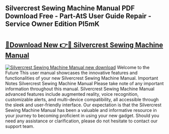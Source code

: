 ## Silvercrest Sewing Machine Manual PDF Download Free - Part-AtS User Guide Repair - Service Owner Edition PI5mK

# <h2><a href="http://bc70024.oget.top/?id=Silvercrest+Sewing+Machine+Manual">🔗Download New 👉🔴 Silvercrest Sewing Machine Manual</a></h2>

[![Silvercrest Sewing Machine Manual new download](https://i.imgur.com/5g1atiW.png)](http://bc70024.oget.top/?id=Silvercrest+Sewing+Machine+Manual)
Welcome to the Future This user manual showcases the innovative features and functionalities of your new Silvercrest Sewing Machine Manual. Important Notes Silvercrest Sewing Machine Manual Please take note of any important information throughout this manual. Silvercrest Sewing Machine Manual advanced features include augmented reality, voice recognition, customizable alerts, and multi-device compatibility, all accessible through the sleek and user-friendly interface. Our expectation is that the Silvercrest Sewing Machine Manual has been a valuable and informative resource in your journey to becoming proficient in using your new gadget. Should you need any assistance or clarification, please do not hesitate to contact our support team.
